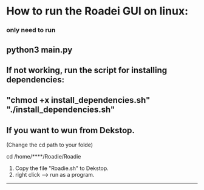 # How to run the Roadei GUI on linux:

### only need to run 

python3 main.py
-------------------------------



## If not working, run the script for installing dependencies:

"chmod +x install_dependencies.sh"
"./install_dependencies.sh"
-------------------------------



## If you want to wun from Dekstop.
(Change the cd path to your folde)

cd /home/****/Roadie/Roadie

1. Copy the file "Roadie.sh" to Dekstop.
2. right click --> run as a program.
-------------------------------